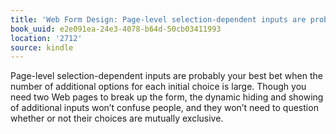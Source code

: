 ```yaml
---
title: 'Web Form Design: Page-level selection-dependent inputs are probably your best…'
book_uuid: e2e091ea-24e3-4078-b64d-50cb03411993
location: '2712'
source: kindle
---
```


Page-level selection-dependent inputs are probably your best bet when the number of additional options for each initial choice is large. Though you need two Web pages to break up the form, the dynamic hiding and showing of additional inputs won’t confuse people, and they won’t need to question whether or not their choices are mutually exclusive.